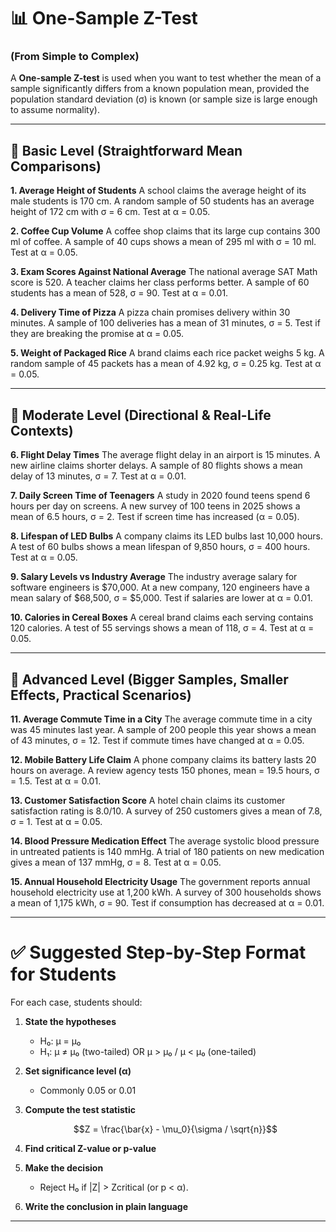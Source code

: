 # 📊 One-Sample Z-Test

### (From Simple to Complex)

A **One-sample Z-test** is used when you want to test whether the mean of a sample significantly differs from a known population mean, provided the population standard deviation (σ) is known (or sample size is large enough to assume normality).

---

## 🔹 Basic Level (Straightforward Mean Comparisons)

**1. Average Height of Students**
A school claims the average height of its male students is 170 cm. A random sample of 50 students has an average height of 172 cm with σ = 6 cm. Test at α = 0.05.

**2. Coffee Cup Volume**
A coffee shop claims that its large cup contains 300 ml of coffee. A sample of 40 cups shows a mean of 295 ml with σ = 10 ml. Test at α = 0.05.

**3. Exam Scores Against National Average**
The national average SAT Math score is 520. A teacher claims her class performs better. A sample of 60 students has a mean of 528, σ = 90. Test at α = 0.01.

**4. Delivery Time of Pizza**
A pizza chain promises delivery within 30 minutes. A sample of 100 deliveries has a mean of 31 minutes, σ = 5. Test if they are breaking the promise at α = 0.05.

**5. Weight of Packaged Rice**
A brand claims each rice packet weighs 5 kg. A random sample of 45 packets has a mean of 4.92 kg, σ = 0.25 kg. Test at α = 0.05.

---

## 🔹 Moderate Level (Directional & Real-Life Contexts)

**6. Flight Delay Times**
The average flight delay in an airport is 15 minutes. A new airline claims shorter delays. A sample of 80 flights shows a mean delay of 13 minutes, σ = 7. Test at α = 0.01.

**7. Daily Screen Time of Teenagers**
A study in 2020 found teens spend 6 hours per day on screens. A new survey of 100 teens in 2025 shows a mean of 6.5 hours, σ = 2. Test if screen time has increased (α = 0.05).

**8. Lifespan of LED Bulbs**
A company claims its LED bulbs last 10,000 hours. A test of 60 bulbs shows a mean lifespan of 9,850 hours, σ = 400 hours. Test at α = 0.05.

**9. Salary Levels vs Industry Average**
The industry average salary for software engineers is \$70,000. At a new company, 120 engineers have a mean salary of \$68,500, σ = \$5,000. Test if salaries are lower at α = 0.01.

**10. Calories in Cereal Boxes**
A cereal brand claims each serving contains 120 calories. A test of 55 servings shows a mean of 118, σ = 4. Test at α = 0.05.

---

## 🔹 Advanced Level (Bigger Samples, Smaller Effects, Practical Scenarios)

**11. Average Commute Time in a City**
The average commute time in a city was 45 minutes last year. A sample of 200 people this year shows a mean of 43 minutes, σ = 12. Test if commute times have changed at α = 0.05.

**12. Mobile Battery Life Claim**
A phone company claims its battery lasts 20 hours on average. A review agency tests 150 phones, mean = 19.5 hours, σ = 1.5. Test at α = 0.01.

**13. Customer Satisfaction Score**
A hotel chain claims its customer satisfaction rating is 8.0/10. A survey of 250 customers gives a mean of 7.8, σ = 1. Test at α = 0.05.

**14. Blood Pressure Medication Effect**
The average systolic blood pressure in untreated patients is 140 mmHg. A trial of 180 patients on new medication gives a mean of 137 mmHg, σ = 8. Test at α = 0.05.

**15. Annual Household Electricity Usage**
The government reports annual household electricity use at 1,200 kWh. A survey of 300 households shows a mean of 1,175 kWh, σ = 90. Test if consumption has decreased at α = 0.01.

---

# ✅ Suggested Step-by-Step Format for Students

For each case, students should:

1. **State the hypotheses**

   * H₀: μ = μ₀
   * H₁: μ ≠ μ₀ (two-tailed) OR μ > μ₀ / μ < μ₀ (one-tailed)

2. **Set significance level (α)**

   * Commonly 0.05 or 0.01

3. **Compute the test statistic**

   $$Z = \frac{\bar{x} - \mu_0}{\sigma / \sqrt{n}}$$

4. **Find critical Z-value or p-value**

5. **Make the decision**

   * Reject H₀ if |Z| > Zcritical (or p < α).

6. **Write the conclusion in plain language**

---

